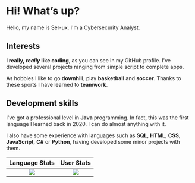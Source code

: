 # Hi! What’s up?

Hello, my name is Ser-ux. I'm a Cybersecurity Analyst.

## Interests

**I really, _really_ like coding**, as you can see in my GitHub profile. I've developed several projects ranging from simple script to complete apps.

As hobbies I like to go **downhill**, play **basketball** and **soccer**. Thanks to these sports I have learned to **teamwork**.

## Development skills

I've got a professional level in **Java** programming. In fact, this was the first language I learned back in 2020. I can do almost anything with it.

I also have some experience with languages such as **SQL**, **HTML**, **CSS**, **JavaScript**, **C#** or **Python**, having developed some minor projects with them.


Language Stats             |  User Stats
:-------------------------:|:-------------------------:
![](https://github-readme-stats.vercel.app/api/top-langs/?username=Serg-ux&langs_count=10&layout=compact&theme=dark&hide_title=true&exclude_repo=DLND,elmctron)  |  ![](https://github-readme-stats.vercel.app/api?username=Serg-ux&count_private=false&show_icons=true&theme=dark&hide_title=false)
